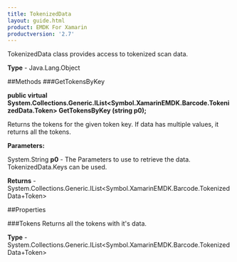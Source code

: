 ```yaml
---
title: TokenizedData
layout: guide.html
product: EMDK For Xamarin 
productversion: '2.7' 
---
```

TokenizedData class provides access to tokenized scan data.

**Type** - Java.Lang.Object

##Methods
###GetTokensByKey

**public virtual System.Collections.Generic.IList<Symbol.XamarinEMDK.Barcode.TokenizedData.Token> GetTokensByKey (string p0);**

Returns the tokens for the given token key. If data has multiple values, it returns all the tokens.

**Parameters:**

System.String **p0**  -  The Parameters to use to retrieve the data. TokenizedData.Keys can be used.

**Returns** - System.Collections.Generic.IList<Symbol.XamarinEMDK.Barcode.TokenizedData+Token>

##Properties

###Tokens
Returns all the tokens with it's data.

**Type** - System.Collections.Generic.IList<Symbol.XamarinEMDK.Barcode.TokenizedData+Token>

